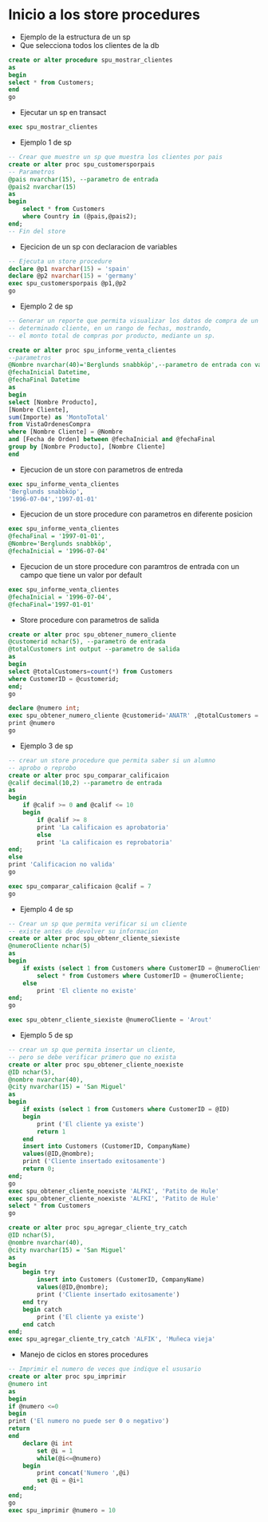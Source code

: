 # Inicio a los store procedures 

- Ejemplo de la estructura de un sp
- Que selecciona todos los clientes de la db

``` sql
create or alter procedure spu_mostrar_clientes
as 
begin
select * from Customers;
end
go
```

- Ejecutar un sp en transact
```sql
exec spu_mostrar_clientes
```

- Ejemplo 1 de sp
```sql
-- Crear que muestre un sp que muestra los clientes por pais
create or alter proc spu_customersporpais
-- Parametros
@pais nvarchar(15), --parametro de entrada
@pais2 nvarchar(15)
as
begin
	select * from Customers
	where Country in (@pais,@pais2);
end;
-- Fin del store
```
- Ejecicion de un sp con declaracion de variables
```sql
-- Ejecuta un store procedure
declare @p1 nvarchar(15) = 'spain'
declare @p2 nvarchar(15) = 'germany'
exec spu_customersporpais @p1,@p2
go
```
- Ejemplo 2 de sp
```sql
-- Generar un reporte que permita visualizar los datos de compra de un
-- determinado cliente, en un rango de fechas, mostrando,
-- el monto total de compras por producto, mediante un sp.

create or alter proc spu_informe_venta_clientes
--parametros
@Nombre nvarchar(40)='Berglunds snabbköp',--parametro de entrada con valor por default
@fechaInicial Datetime,
@fechaFinal Datetime 
as 
begin
select [Nombre Producto],
[Nombre Cliente],
sum(Importe) as 'MontoTotal'
from VistaOrdenesCompra
where [Nombre Cliente] = @Nombre
and [Fecha de Orden] between @fechaInicial and @fechaFinal
group by [Nombre Producto], [Nombre Cliente]
end
```
- Ejecucion de un store con parametros de entreda
```sql
exec spu_informe_venta_clientes 
'Berglunds snabbköp',
'1996-07-04','1997-01-01'
```

- Ejecucion de un store procedure con parametros en diferente posicion
```sql
exec spu_informe_venta_clientes 
@fechaFinal = '1997-01-01',
@Nombre='Berglunds snabbköp',
@fechaInicial = '1996-07-04'
```

- Ejecucion de un store procedure con paramtros de entrada con un campo que tiene un valor por default
```sql
exec spu_informe_venta_clientes 
@fechaInicial = '1996-07-04',
@fechaFinal='1997-01-01'
```

- Store procedure con parametros de salida
```sql
create or alter proc spu_obtener_numero_cliente
@customerid nchar(5), --parametro de entrada
@totalCustomers int output --parametro de salida
as
begin
select @totalCustomers=count(*) from Customers
where CustomerID = @customerid;
end;
go

declare @numero int;
exec spu_obtener_numero_cliente @customerid='ANATR' ,@totalCustomers = @numero output;
print @numero
go
```

- Ejemplo 3 de sp
```sql
-- crear un store procedure que permita saber si un alumno
-- aprobo o reprobo
create or alter proc spu_comparar_calificaion
@calif decimal(10,2) --parametro de entrada
as 
begin
	if @calif >= 0 and @calif <= 10
	begin
		if @calif >= 8
		print 'La calificaion es aprobatoria'
		else
		print 'La calificaion es reprobatoria'
end;
else
print 'Calificacion no valida'
go

exec spu_comparar_calificaion @calif = 7
go
```

- Ejemplo 4 de sp
```sql
-- Crear un sp que permita verificar si un cliente
-- existe antes de devolver su informacion
create or alter proc spu_obtenr_cliente_siexiste
@numeroCliente nchar(5)
as
begin
	if exists (select 1 from Customers where CustomerID = @numeroCliente)
		select * from Customers where CustomerID = @numeroCliente;
	else
		print 'El cliente no existe'
end;
go

exec spu_obtenr_cliente_siexiste @numeroCliente = 'Arout'
```

- Ejemplo 5 de sp
```sql
-- crear un sp que permita insertar un cliente,
-- pero se debe verificar primero que no exista
create or alter proc spu_obtener_cliente_noexiste
@ID nchar(5),
@nombre nvarchar(40),
@city nvarchar(15) = 'San Miguel'
as
begin
	if exists (select 1 from Customers where CustomerID = @ID)
	begin
		print ('El cliente ya existe')
		return 1
	end
	insert into Customers (CustomerID, CompanyName)
	values(@ID,@nombre);
	print ('Cliente insertado exitosamente')
	return 0;
end;
go
exec spu_obtener_cliente_noexiste 'ALFKI', 'Patito de Hule'
exec spu_obtener_cliente_noexiste 'ALFKI', 'Patito de Hule'
select * from Customers
go

create or alter proc spu_agregar_cliente_try_catch
@ID nchar(5),
@nombre nvarchar(40),
@city nvarchar(15) = 'San Miguel'
as 
begin
	begin try 
		insert into Customers (CustomerID, CompanyName)
		values(@ID,@nombre);
		print ('Cliente insertado exitosamente')
	end try
	begin catch
		print ('El cliente ya existe')
	end catch
end;
exec spu_agregar_cliente_try_catch 'ALFIK', 'Muñeca vieja'
```

- Manejo de ciclos en stores procedures
```sql
-- Imprimir el numero de veces que indique el ususario
create or alter proc spu_imprimir
@numero int 
as
begin
if @numero <=0 
begin
print ('El numero no puede ser 0 o negativo')
return
end
	declare @i int 
		set @i = 1
		while(@i<=@numero)
	begin
		print concat('Numero ',@i)
		set @i = @i+1
	end;	
end;
go
exec spu_imprimir @numero = 10
```